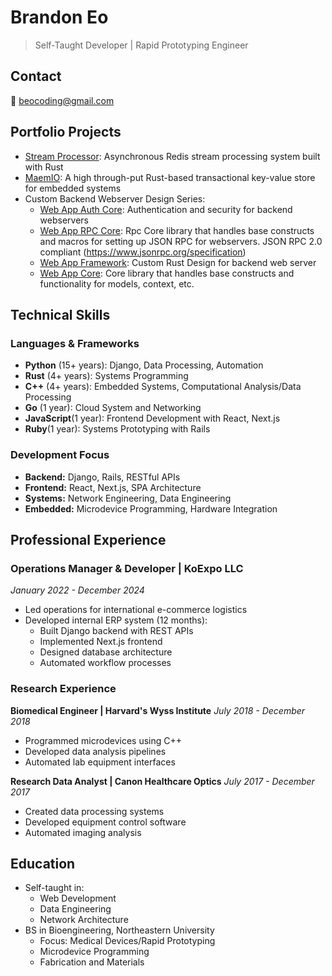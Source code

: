 # Brandon Eo
> Self-Taught Developer | Rapid Prototyping Engineer

## Contact
📧 beocoding@gmail.com

## Portfolio Projects
- [Stream Processor](https://github.com/eohyungk/async-redis): Asynchronous Redis stream processing system built with Rust
- [MaemIO](https://github.com/eohyungk/maemio): A high through-put Rust-based transactional key-value store for embedded systems
- Custom Backend Webserver Design Series:
  - [Web App Auth Core](https://github.com/eohyungk/webapp-auth): Authentication and security for backend webservers
  - [Web App RPC Core](https://github.com/eohyungk/webapp-rpc-framework): Rpc Core library that handles base constructs and macros for setting up JSON RPC for webservers.
    JSON RPC 2.0 compliant (https://www.jsonrpc.org/specification)
  - [Web App Framework](https://github.com/eohyungk/webapp-framework): Custom Rust Design for backend web server 
  - [Web App Core](https://github.com/eohyungk/webapp-core): Core library that handles base constructs and functionality for models, context, etc. 
## Technical Skills
### Languages & Frameworks
- **Python** (15+ years): Django, Data Processing, Automation
- **Rust** (4+ years): Systems Programming
- **C++** (4+ years): Embedded Systems, Computational Analysis/Data Processing
- **Go** (1 year): Cloud System and Networking
- **JavaScript**(1 year): Frontend Development with React, Next.js
- **Ruby**(1 year): Systems Prototyping with Rails

### Development Focus
- **Backend:** Django, Rails, RESTful APIs
- **Frontend:** React, Next.js, SPA Architecture
- **Systems:** Network Engineering, Data Engineering
- **Embedded:** Microdevice Programming, Hardware Integration

## Professional Experience
### Operations Manager & Developer | KoExpo LLC
*January 2022 - December 2024*
- Led operations for international e-commerce logistics
- Developed internal ERP system (12 months):
  - Built Django backend with REST APIs
  - Implemented Next.js frontend
  - Designed database architecture
  - Automated workflow processes

### Research Experience
**Biomedical Engineer | Harvard's Wyss Institute**
*July 2018 - December 2018*
- Programmed microdevices using C++
- Developed data analysis pipelines
- Automated lab equipment interfaces

**Research Data Analyst | Canon Healthcare Optics**
*July 2017 - December 2017*
- Created data processing systems
- Developed equipment control software
- Automated imaging analysis

## Education
- Self-taught in:
  - Web Development
  - Data Engineering
  - Network Architecture
- BS in Bioengineering, Northeastern University
  - Focus: Medical Devices/Rapid Prototyping
  - Microdevice Programming
  - Fabrication and Materials
